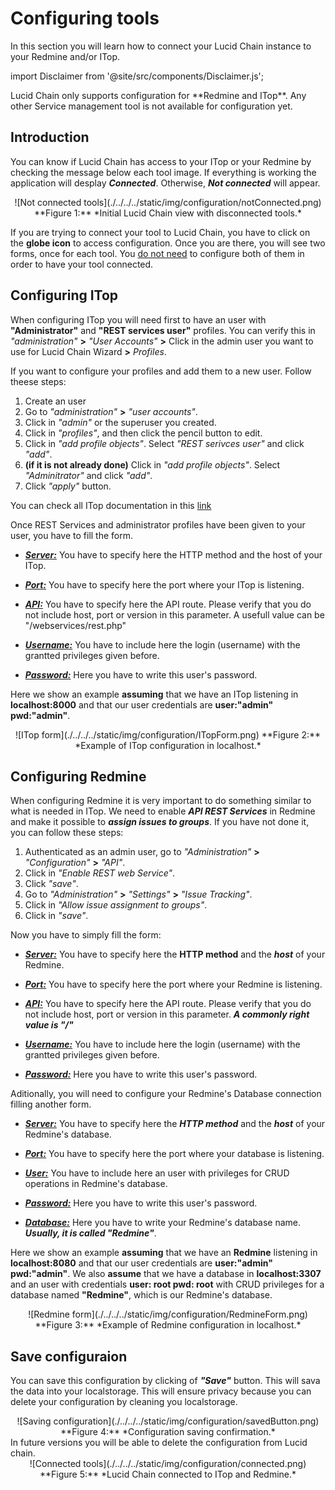 # Configuring tools

In this section you will learn how to connect your Lucid Chain instance to your Redmine and/or ITop.

import Disclaimer from '@site/src/components/Disclaimer.js';

<Disclaimer>
Lucid Chain only supports configuration for **Redmine and ITop**. Any other Service management tool is not available for configuration yet.
</Disclaimer>

## Introduction

You can know if Lucid Chain has access to your ITop or your Redmine by checking the message below each tool image. If everything is working the application will desplay ***Connected***. Otherwise, ***Not connected*** will appear.

<div align="center">
![Not connected tools](./../../../static/img/configuration/notConnected.png)  
**Figure 1:** *Initial Lucid Chain view with disconnected tools.*
</div>

If you are trying to connect your tool to Lucid Chain, you have to click on the **globe icon** to access configuration. Once you are there, you will see two forms, once for each tool. You <u>do not need</u> to configure both of them in order to have your tool connected.

## Configuring ITop

When configuring ITop you will need first to have an user with **"Administrator"** and **"REST services user"** profiles. You can verify this in *"administration"* **>** *"User Accounts"* **>** Click in the admin user you want to use for Lucid Chain Wizard **>** *Profiles*.

If you want to configure your profiles and add them to a new user. Follow theese steps:

1. Create an user
2. Go to *"administration"* **>** *"user accounts"*.
3. Click in *"admin"* or the superuser you created.
4. Click in *"profiles"*, and then click the pencil button to edit.
5. Click in *"add profile objects"*. Select *"REST serivces user"* and click *"add"*.
6. **(if it is not already done)** Click in *"add profile objects"*. Select *"Adminitrator"* and click *"add"*.
7. Click *"apply"* button.

You can check all ITop documentation in this [link](https://www.itophub.io/wiki/page?id=latest:start)

Once REST Services and administrator profiles have been given to your user, you have to fill the form.

+ <u>***Server:***</u> You have to specify here the HTTP method and the host of your ITop.

+ <u>***Port:***</u> You have to specify here the port where your ITop is listening.

+ <u>***API:***</u> You have to specify here the API route. Please verify that you do not include host, port or version in this parameter. A usefull value can be "/webservices/rest.php"

+ <u>***Username:***</u> You have to include here the login (username) with the grantted privileges given before.

+ <u>***Password:***</u> Here you have to write this user's password.

Here we show an example **assuming** that we have an ITop listening in **localhost:8000** and that our user credentials are **user:"admin" pwd:"admin"**.

<div align="center">
![ITop form](./../../../static/img/configuration/ITopForm.png)  
**Figure 2:** *Example of ITop configuration in localhost.*
</div>

## Configuring Redmine

When configuring Redmine it is very important to do something similar to what is needed in ITop. We need to enable ***API REST Services*** in Redmine and make it possible to ***assign issues to groups***. If you have not done it, you can follow these steps:

1. Authenticated as an admin user, go to *"Administration"* **>** *"Configuration"* **>** *"API"*.
2. Click in *"Enable REST web Service"*.
3. Click *"save"*.
4. Go to *"Administration"* **>** *"Settings"* **>** *"Issue Tracking"*.
5. Click in *"Allow issue assignment to groups"*.
6. Click in *"save"*.

Now you have to simply fill the form:

+ <u>***Server:***</u> You have to specify here the **HTTP method** and the ***host*** of your Redmine.

+ <u>***Port:***</u> You have to specify here the port where your Redmine is listening.

+ <u>***API:***</u> You have to specify here the API route. Please verify that you do not include host, port or version in this parameter. ***A commonly right value is "/"***

+ <u>***Username:***</u> You have to include here the login (username) with the grantted privileges given before.

+ <u>***Password:***</u> Here you have to write this user's password.

Aditionally, you will need to configure your Redmine's Database connection filling another form.

+ <u>***Server:***</u> You have to specify here the ***HTTP method*** and the ***host*** of your Redmine's database.

+ <u>***Port:***</u> You have to specify here the port where your database is listening.

+ <u>***User:***</u> You have to include here an user with privileges for CRUD operations in Redmine's database.

+ <u>***Password:***</u> Here you have to write this user's password.

+ <u>***Database:***</u> Here you have to write your Redmine's database name. ***Usually, it is called "Redmine"***.

Here we show an example **assuming** that we have an **Redmine** listening in **localhost:8080** and that our user credentials are **user:"admin" pwd:"admin"**. We also **assume** that we have a database in **localhost:3307** and an user with credentials **user: root pwd: root** with CRUD privileges for a database named **"Redmine"**, which is our Redmine's database.

<div align="center">
![Redmine form](./../../../static/img/configuration/RedmineForm.png)  
**Figure 3:** *Example of Redmine configuration in localhost.*
</div>

## Save configuraion

You can save this configuration by clicking of ***"Save"*** button. This will sava the data into your localstorage. This will ensure privacy because you can delete your configuration by cleaning you localstorage.

<div align="center">
![Saving configuration](./../../../static/img/configuration/savedButton.png)  
**Figure 4:** *Configuration saving confirmation.*
</div>

<Disclaimer>
In future versions you will be able to delete the configuration from Lucid chain.
</Disclaimer>

<div align="center">
![Connected tools](./../../../static/img/configuration/connected.png)  
**Figure 5:** *Lucid Chain connected to ITop and Redmine.*
</div>
